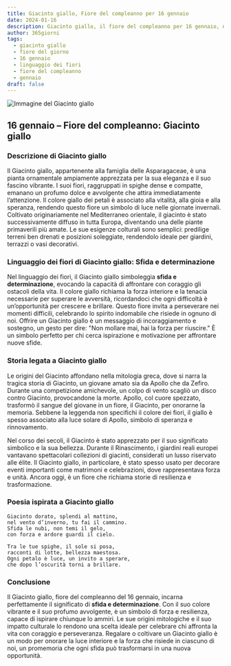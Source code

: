 ```yaml
---
title: Giacinto giallo, Fiore del compleanno per 16 gennaio
date: 2024-01-16
description: Giacinto giallo, il fiore del compleanno per 16 gennaio, è il simbolo di Sfida e determinazione. Scopri il suo significato unico, le storie affascinanti e la poesia che celebra la sua bellezza.
author: 365giorni
tags:
  - giacinto giallo
  - fiore del giorno
  - 16 gennaio
  - linguaggio dei fiori
  - fiore del compleanno
  - gennaio
draft: false
---
```


![Immagine del Giacinto giallo](https://cdn.pixabay.com/photo/2015/04/23/19/03/hyacinth-736516_1280.jpg)

## 16 gennaio – Fiore del compleanno: Giacinto giallo

### Descrizione di Giacinto giallo

Il Giacinto giallo, appartenente alla famiglia delle Asparagaceae, è una pianta ornamentale ampiamente apprezzata per la sua eleganza e il suo fascino vibrante. I suoi fiori, raggruppati in spighe dense e compatte, emanano un profumo dolce e avvolgente che attira immediatamente l’attenzione. Il colore giallo dei petali è associato alla vitalità, alla gioia e alla speranza, rendendo questo fiore un simbolo di luce nelle giornate invernali. Coltivato originariamente nel Mediterraneo orientale, il giacinto è stato successivamente diffuso in tutta Europa, diventando una delle piante primaverili più amate. Le sue esigenze colturali sono semplici: predilige terreni ben drenati e posizioni soleggiate, rendendolo ideale per giardini, terrazzi o vasi decorativi.

### Linguaggio dei fiori di Giacinto giallo: Sfida e determinazione

Nel linguaggio dei fiori, il Giacinto giallo simboleggia **sfida e determinazione**, evocando la capacità di affrontare con coraggio gli ostacoli della vita. Il colore giallo richiama la forza interiore e la tenacia necessarie per superare le avversità, ricordandoci che ogni difficoltà è un’opportunità per crescere e brillare. Questo fiore invita a perseverare nei momenti difficili, celebrando lo spirito indomabile che risiede in ognuno di noi. Offrire un Giacinto giallo è un messaggio di incoraggiamento e sostegno, un gesto per dire: "Non mollare mai, hai la forza per riuscire." È un simbolo perfetto per chi cerca ispirazione e motivazione per affrontare nuove sfide.

### Storia legata a Giacinto giallo

Le origini del Giacinto affondano nella mitologia greca, dove si narra la tragica storia di Giacinto, un giovane amato sia da Apollo che da Zefiro. Durante una competizione amichevole, un colpo di vento scagliò un disco contro Giacinto, provocandone la morte. Apollo, col cuore spezzato, trasformò il sangue del giovane in un fiore, il Giacinto, per onorarne la memoria. Sebbene la leggenda non specifichi il colore dei fiori, il giallo è spesso associato alla luce solare di Apollo, simbolo di speranza e rinnovamento.

Nel corso dei secoli, il Giacinto è stato apprezzato per il suo significato simbolico e la sua bellezza. Durante il Rinascimento, i giardini reali europei vantavano spettacolari collezioni di giacinti, considerati un lusso riservato alle élite. Il Giacinto giallo, in particolare, è stato spesso usato per decorare eventi importanti come matrimoni e celebrazioni, dove rappresentava forza e unità. Ancora oggi, è un fiore che richiama storie di resilienza e trasformazione.

### Poesia ispirata a Giacinto giallo

```
Giacinto dorato, splendi al mattino,  
nel vento d’inverno, tu fai il cammino.  
Sfida le nubi, non temi il gelo,  
con forza e ardore guardi il cielo.

Tra le tue spighe, il sole si posa,  
racconti di lotte, bellezza maestosa.  
Ogni petalo è luce, un invito a sperare,  
che dopo l’oscurità torni a brillare.
```

### Conclusione

Il Giacinto giallo, fiore del compleanno del 16 gennaio, incarna perfettamente il significato di **sfida e determinazione**. Con il suo colore vibrante e il suo profumo avvolgente, è un simbolo di forza e resilienza, capace di ispirare chiunque lo ammiri. Le sue origini mitologiche e il suo impatto culturale lo rendono una scelta ideale per celebrare chi affronta la vita con coraggio e perseveranza. Regalare o coltivare un Giacinto giallo è un modo per onorare la luce interiore e la forza che risiede in ciascuno di noi, un promemoria che ogni sfida può trasformarsi in una nuova opportunità.